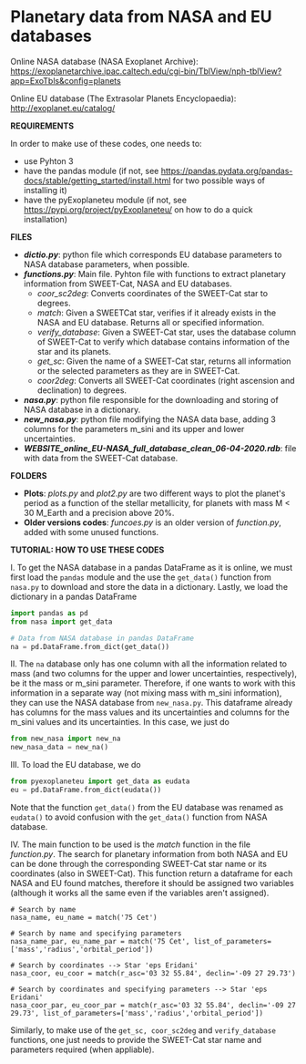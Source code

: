 # Planetary data from NASA and EU databases

Online NASA database (NASA Exoplanet Archive): https://exoplanetarchive.ipac.caltech.edu/cgi-bin/TblView/nph-tblView?app=ExoTbls&config=planets

Online EU database (The Extrasolar Planets Encyclopaedia): http://exoplanet.eu/catalog/

**REQUIREMENTS**

In order to make use of these codes, one needs to:
- use Pyhton 3
- have the pandas module (if not, see https://pandas.pydata.org/pandas-docs/stable/getting_started/install.html for two possible ways of installing it)
- have the pyExoplaneteu module (if not, see https://pypi.org/project/pyExoplaneteu/ on how to do a quick installation)


**FILES**

- ***dictio.py***: python file which corresponds EU database parameters to NASA database parameters, when possible.
- ***functions.py***: Main file. Pyhton file with functions to extract planetary information from SWEET-Cat, NASA and EU databases.
  - *coor_sc2deg*: Converts coordinates of the SWEET-Cat star to degrees.
  - *match*: Given a SWEETCat star, verifies if it already exists in the NASA and EU database. Returns all or specified information.
  - *verify_database*: Given a SWEET-Cat star, uses the database column of SWEET-Cat to verify which database contains information of the star and its planets.
  - *get_sc*: Given the name of a SWEET-Cat star, returns all information or the selected parameters as they are in SWEET-Cat.
  - *coor2deg*: Converts all SWEET-Cat coordinates (right ascension and declination) to degrees.
- ***nasa.py***: python file responsible for the downloading and storing of NASA database in a dictionary.
- ***new_nasa.py***: python file modifying the NASA data base, adding 3 columns for the parameters m_sini and its upper and lower uncertainties.
- ***WEBSITE_online_EU-NASA_full_database_clean_06-04-2020.rdb***: file with data from the SWEET-Cat database.


**FOLDERS**
- **Plots**: *plots.py* and *plot2.py* are two different ways to plot the planet's period as a function of the stellar metallicity, for planets with mass M < 30 M_Earth and a precision above 20%.
- **Older versions codes**: *funcoes.py* is an older version of *function.py*, added with some unused functions.

**TUTORIAL: HOW TO USE THESE CODES**

I. To get the NASA database in a pandas DataFrame as it is online, we must first load the ```pandas``` module and the use the ```get_data()``` function from ```nasa.py``` to download and store the data in a dictionary. Lastly, we load the dictionary in a pandas DataFrame

```python
import pandas as pd
from nasa import get_data

# Data from NASA database in pandas DataFrame
na = pd.DataFrame.from_dict(get_data())
```

II. The ```na``` database only has one column with all the information related to mass (and two columns for the upper and lower uncertainties, respectively), be it the mass or m_sini parameter. Therefore, if one wants to work with this information in a separate way (not mixing mass with m_sini information), they can use the NASA database from ```new_nasa.py```. This dataframe already has columns for the mass values and its uncertainties and columns for the m_sini values and its uncertainties. In this case, we just do

```python
from new_nasa import new_na
new_nasa_data = new_na()
```
III. To load the EU database, we do

```python
from pyexoplaneteu import get_data as eudata
eu = pd.DataFrame.from_dict(eudata())
```
Note that the function ```get_data()``` from the EU database was renamed as ```eudata()``` to avoid confusion with the ```get_data()``` function from NASA database.

IV. The main function to be used is the *match* function in the file *function.py*. The search for planetary information from both NASA and EU can be done through the corresponding SWEET-Cat star name or its coordinates (also in SWEET-Cat). This function return a dataframe for each NASA and EU found matches, therefore it should be assigned two variables (although it works all the same even if the variables aren't assigned).

```pyhton
# Search by name
nasa_name, eu_name = match('75 Cet')

# Search by name and specifying parameters
nasa_name_par, eu_name_par = match('75 Cet', list_of_parameters=['mass','radius','orbital_period'])

# Search by coordinates --> Star 'eps Eridani'
nasa_coor, eu_coor = match(r_asc='03 32 55.84', declin='-09 27 29.73')

# Search by coordinates and specifying parameters --> Star 'eps Eridani'
nasa_coor_par, eu_coor_par = match(r_asc='03 32 55.84', declin='-09 27 29.73', list_of_parameters=['mass','radius','orbital_period'])
```
Similarly, to make use of the ```get_sc, coor_sc2deg``` and ```verify_database``` functions, one just needs to provide the SWEET-Cat star name and parameters required (when appliable).
